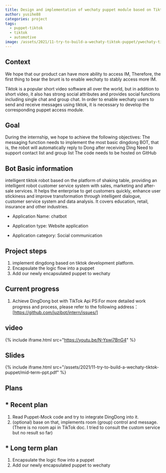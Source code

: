 ```yaml
---
title: Design and implementation of wechaty puppet module based on Tiktok
author: yusihe88
categories: project
tags:
  - puppet-tiktok
  - tiktok
  - automotive
image: /assets/2021/11-try-to-build-a-wechaty-tiktok-puppet/ywechaty-tiktok-puppet.webp
---
```

   
## Context

We hope that our product can have more ability to access IM, Therefore, the first thing to bear the brunt is to enable wechaty to stably access more IM.

Tiktok is a popular short video software all over the world, but in addition to short video, it also has strong social attributes and provides social functions including single chat and group chat.
In order to enable wechaty users to send and receive messages using tiktok, it is necessary to develop the corresponding puppet access module.

## Goal

During the internship, we hope to achieve the following objectives:
The messaging function needs to implement the most basic dingdong BOT, that is, the robot will automatically reply to Dong after receiving Ding
Need to support contact list and group list
The code needs to be hosted on GitHub

## Bot Basic information

intelligent tiktok robot based on the platform of shaking table, providing an intelligent robot customer service system with sales, marketing and after-sale services. It helps the enterprise to get customers quickly, enhance user stickiness and improve transformation through intelligent dialogue, customer service system and data analysis. It covers education, retail, insurance and other industries.

* Application Name: chatbot

* Application type: Website application

* Application category: Social communication

## Project steps

  1. implement dingdong based on tiktok development platform.
  2. Encapsulate the logic flow into a puppet
  3. Add our newly encapsulated puppet to wechaty

## Current progress

  1. Achieve DingDong bot with TikTok Api
PS:For more detailed work progress and process, please refer to the following address：
[https://github.com/juzibot/intern/issues/]


## video

{% include iframe.html src="https://youtu.be/N-Yswi7BnG4" %}

## Slides

{% include iframe.html src="/assets/2021/11-try-to-build-a-wechaty-tiktok-puppet/mid-term-ppt.pdf" %}

## Plans

## * Recent plan

  1. Read Puppet-Mock code and try to integrate DingDong into it.
  2. (optional) base on that, implements room (group) control and message. (There is no room api in TikTok doc. I tried to consult the custom service but no result so far)

## * Long term plan

  1. Encapsulate the logic flow into a puppet
  2. Add our newly encapsulated puppet to wechaty

